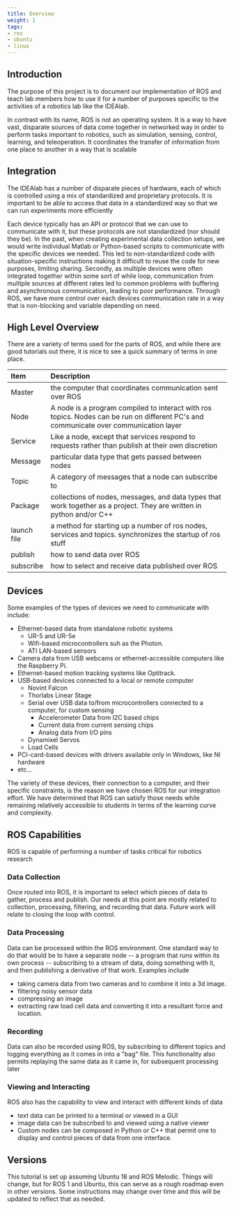 ```yaml
---
title: Overview
weight: 1
tags:
- ros
- ubuntu
- linux
---
```


## Introduction

The purpose of this project is to document our implementation of ROS and teach lab members how to use it for a number of purposes specific to the activities of a robotics lab like the IDEAlab.

In contrast with its name, ROS is not an operating system.  It is a way to have vast, disparate sources of data come together in networked way in order to perform tasks important to robotics, such as simulation, sensing, control, learning, and teleoperation.  It coordinates the transfer of information from one place to another in a way that is scalable

## Integration

The IDEAlab has a number of disparate pieces of hardware, each of which is controlled using a mix of standardized and proprietary protocols.  It is important to be able to access that data in a standardized way so that we can run experiments more efficiently

Each device typically has an API or protocol that we can use to communicate with it, but these protocols are not standardized (nor should they be).  In the past, when creating experimental data collection setups, we would write individual Matlab or Python-based scripts to communicate with the specific devices we needed. This led to non-standardized code with situation-specific instructions making it difficult to reuse the code for new purposes, limiting sharing. Secondly, as multiple devices were often integrated together within some sort of while loop, communication from multiple sources at different rates led to common problems with buffering and asynchronous communication, leading to poor performance.  Through ROS, we have more control over each devices communication rate in a way that is non-blocking and variable depending on need.

## High Level Overview

There are a variety of terms used for the parts of ROS, and while there are good tutorials out there, it is nice to see a quick summary of terms in one place.

| Item        | Description                                                                                                                            |
|:------------|:---------------------------------------------------------------------------------------------------------------------------------------|
| Master      | the computer that coordinates communication sent over ROS                                                                              |
| Node        | A node is a program compiled to interact with ros topics.  Nodes can be run on different PC's and communicate over communication layer |
| Service     | Like a node, except that services respond to requests rather than publish at their own discretion                                      |
| Message     | particular data type that gets passed between nodes                                                                                    |
| Topic       | A category of messages that a node can subscribe to                                                                                    |
| Package     | collections of nodes, messages, and data types that work together as a project.  They are written in python and/or C++                 |
| launch file | a method for starting up a number of ros nodes, services and topics. synchronizes the startup of ros stuff                             |
| publish     | how to send data over ROS                                                                                                              |
| subscribe   | how to select and receive data published over ROS                                                                                      |

## Devices

Some examples of the types of devices we need to communicate with include:

* Ethernet-based data from standalone robotic systems
    * UR-5 and UR-5e
    * Wifi-based microcontrollers suh as the Photon.
    * ATI LAN-based sensors
* Camera data from USB webcams or ethernet-accessible computers like the Raspberry Pi.
* Ethernet-based motion tracking systems like Optitrack.
* USB-based devices connected to a local or remote computer
    * Novint Falcon
    * Thorlabs Linear Stage
    * Serial over USB data to/from microcontrollers connected to a computer, for custom sensing
        * Accelerometer Data from I2C based chips
        * Current data from current sensing chips
        * Analog data from I/O pins
    * Dynamixel Servos
    * Load Cells
* PCI-card-based devices with drivers available only in Windows, like NI hardware
* etc...

The variety of these devices, their connection to a computer, and their specific constraints, is the reason we have chosen ROS for our integration effort.  We have determined that ROS can satisfy those needs while remaining relatively accessible to students in terms of the learning curve and complexity.

## ROS Capabilities

ROS is capable of performing a number of tasks critical for robotics research

### Data Collection

Once routed into ROS, it is important to select which pieces of data to gather, process and publish.  Our needs at this point are mostly related to collection, processing, filtering, and recording that data.  Future work will relate to closing the loop with control.

### Data Processing

Data can be processed within the ROS environment.  One standard way to do that would be to have a separate node -- a program that runs within its own process -- subscribing to a stream of data, doing something with it, and then publishing a derivative of that work.  Examples include

* taking camera data from two cameras and to combine it into a 3d image.
* filtering noisy sensor data
* compressing an image
* extracting raw load cell data and converting it into a resultant force and location.

### Recording

Data can also be recorded using ROS, by subscribing to different topics and logging everything as it comes in into a "bag" file.  This functionality also permits replaying the same data as it came in, for subsequent processing later

### Viewing and Interacting

ROS also has the capability to view and interact with different kinds of data

* text data can be printed to a terminal or viewed in a GUI
* image data can be subscribed to and viewed using a native viewer
* Custom nodes can be composed in Python or C++ that permit one to display and control pieces of data from one interface.

## Versions

This tutorial is set up assuming Ubuntu 18 and ROS Melodic.  Things will change, but for ROS 1 and Ubuntu, this can serve as a rough roadmap even in other versions.  Some instructions may change over time and this will be updated to reflect that as needed.

